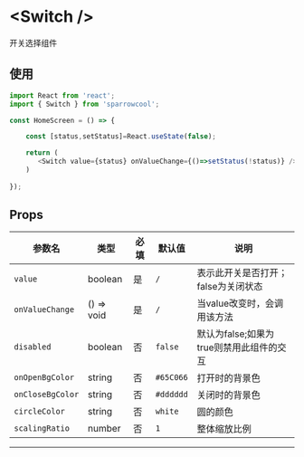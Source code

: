 # \<Switch />

开关选择组件

## 使用

``` javascript
import React from 'react';
import { Switch } from 'sparrowcool';

const HomeScreen = () => {

    const [status,setStatus]=React.useState(false);

    return (
       <Switch value={status} onValueChange={()=>setStatus(!status)} />
    )
    
});
``` 

## Props

|参数名|类型|必填|默认值|说明|
| --- | --- | --- | --- |---|
|`value`|boolean|是|`/`|表示此开关是否打开；false为关闭状态|
|`onValueChange`|() => void|是|`/`|当value改变时，会调用该方法|
|`disabled`|boolean|否|`false`|默认为false;如果为true则禁用此组件的交互|
|`onOpenBgColor`|string|否|`#65C066`|打开时的背景色|
|`onCloseBgColor`|string|否|`#dddddd`|关闭时的背景色|
|`circleColor`|string|否|`white`|圆的颜色|
|`scalingRatio`|number|否|`1`|整体缩放比例|

---
